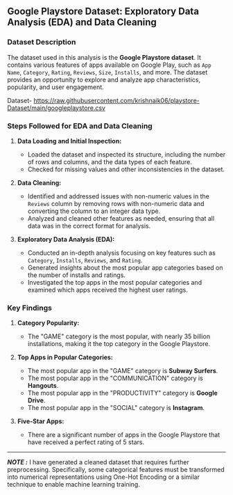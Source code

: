 ## Google Playstore Dataset: Exploratory Data Analysis (EDA) and Data Cleaning

### Dataset Description

The dataset used in this analysis is the **Google Playstore dataset**. It contains various features of apps available on Google Play, such as `App Name`, `Category`, `Rating`, `Reviews`, `Size`, `Installs`, and more. The dataset provides an opportunity to explore and analyze app characteristics, popularity, and user engagement.

Dataset- https://raw.githubusercontent.com/krishnaik06/playstore-Dataset/main/googleplaystore.csv

### Steps Followed for EDA and Data Cleaning

1. **Data Loading and Initial Inspection:**
   - Loaded the dataset and inspected its structure, including the number of rows and columns, and the data types of each feature.
   - Checked for missing values and other inconsistencies in the dataset.

2. **Data Cleaning:**
   - Identified and addressed issues with non-numeric values in the `Reviews` column by removing rows with non-numeric data and converting the column to an integer data type.
   - Analyzed and cleaned other features as needed, ensuring that all data was in the correct format for analysis.

3. **Exploratory Data Analysis (EDA):**
   - Conducted an in-depth analysis focusing on key features such as `Category`, `Installs`, `Reviews`, and `Rating`.
   - Generated insights about the most popular app categories based on the number of installs and ratings.
   - Investigated the top apps in the most popular categories and examined which apps received the highest user ratings.

### Key Findings

1. **Category Popularity:**
   - The "GAME" category is the most popular, with nearly 35 billion installations, making it the top category in the Google Playstore.
  
2. **Top Apps in Popular Categories:**
   - The most popular app in the "GAME" category is **Subway Surfers**.
   - The most popular app in the "COMMUNICATION" category is **Hangouts**.
   - The most popular app in the "PRODUCTIVITY" category is **Google Drive**.
   - The most popular app in the "SOCIAL" category is **Instagram**.

3. **Five-Star Apps:**
   - There are a significant number of apps in the Google Playstore that have received a perfect rating of 5 stars.
---
***NOTE :*** I have generated a cleaned dataset that requires further preprocessing. Specifically, some categorical features must be transformed into numerical representations using One-Hot Encoding or a similar technique to enable machine learning training.
